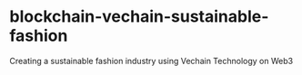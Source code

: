 # blockchain-vechain-sustainable-fashion
Creating a sustainable fashion industry using Vechain Technology on Web3
